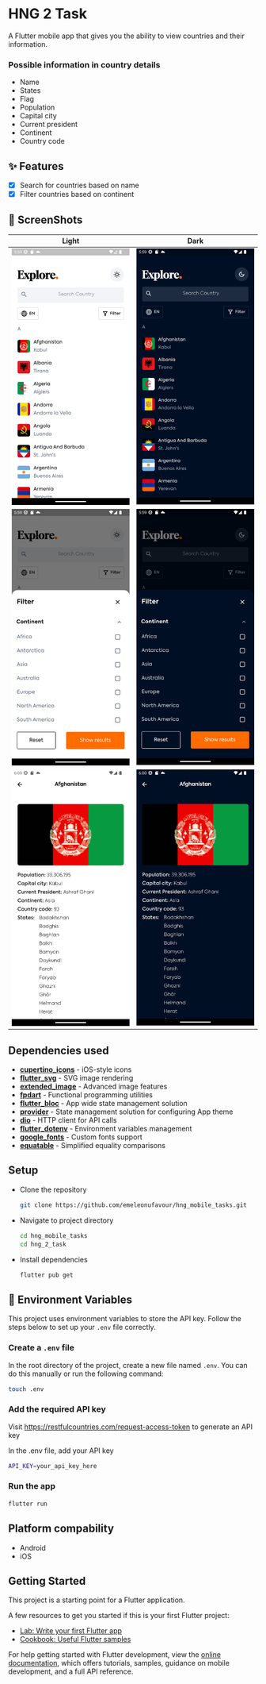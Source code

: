 # HNG 2 Task

A Flutter mobile app that gives you the ability to view countries and their information.

### Possible information in country details

- Name
- States
- Flag
- Population
- Capital city
- Current president
- Continent
- Country code

## ✨ Features

- [x] Search for countries based on name
- [x] Filter countries based on continent

## 📸 ScreenShots

| Light                                        | Dark                                         |
| -------------------------------------------- | -------------------------------------------- |
| <img src="assets/image/1_l.png" width="300"> | <img src="assets/image/1_d.png" width="300"> |
| <img src="assets/image/2_l.png" width="300"> | <img src="assets/image/2_d.png" width="300"> |
| <img src="assets/image/3_l.png" width="300"> | <img src="assets/image/3_d.png" width="300"> |

## Dependencies used

- [**cupertino_icons**](https://pub.dev/packages/cupertino_icons) - iOS-style icons
- [**flutter_svg**](https://pub.dev/packages/flutter_svg) - SVG image rendering
- [**extended_image**](https://pub.dev/packages/extended_image) - Advanced image features
- [**fpdart**](https://pub.dev/packages/fpdart) - Functional programming utilities
- [**flutter_bloc**](https://pub.dev/packages/flutter_bloc) - App wide state management solution
- [**provider**](https://pub.dev/packages/provider) - State management solution for configuring App theme
- [**dio**](https://pub.dev/packages/dio) - HTTP client for API calls
- [**flutter_dotenv**](https://pub.dev/packages/flutter_dotenv) - Environment variables management
- [**google_fonts**](https://pub.dev/packages/google_fonts) - Custom fonts support
- [**equatable**](https://pub.dev/packages/equatable) - Simplified equality comparisons

## Setup

- Clone the repository

  ```bash
  git clone https://github.com/emeleonufavour/hng_mobile_tasks.git
  ```

- Navigate to project directory

  ```bash
  cd hng_mobile_tasks
  cd hng_2_task
  ```

- Install dependencies

  ```bash
  flutter pub get
  ```

## 🔑 Environment Variables

This project uses environment variables to store the API key. Follow the steps below to set up your `.env` file correctly.

### Create a `.env` file

In the root directory of the project, create a new file named `.env`. You can do this manually or run the following command:

```bash
touch .env
```

### Add the required API key

Visit https://restfulcountries.com/request-access-token to generate an API key

In the .env file, add your API key

```bash
API_KEY=your_api_key_here
```

### Run the app

```bash
flutter run
```

## Platform compability

- Android
- iOS

## Getting Started

This project is a starting point for a Flutter application.

A few resources to get you started if this is your first Flutter project:

- [Lab: Write your first Flutter app](https://docs.flutter.dev/get-started/codelab)
- [Cookbook: Useful Flutter samples](https://docs.flutter.dev/cookbook)

For help getting started with Flutter development, view the
[online documentation](https://docs.flutter.dev/), which offers tutorials,
samples, guidance on mobile development, and a full API reference.

